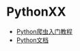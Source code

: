 PythonXX
==================
* [Python爬虫入门教程](http://blog.csdn.net/column/details/why-bug.html)
* [Python文档](http://corepython.com)
